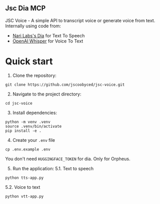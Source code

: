 ## Jsc Dia MCP

JSC Voice - A simple API to transcript voice or generate voice from text.
Internally using code from:
- [Nari Labs's Dia](https://github.com/nari-labs/dia) for Text To Speech
- [OpenAI Whisper](https://github.com/openai/whisper) for Voice To Text

# Quick start

1. Clone the repository:
```
git clone https://github.com/jscoobyced/jsc-voice.git
```

2. Navigate to the project directory:
```
cd jsc-voice
```

3. Install dependencies:
```
python -m venv .venv
source .venv/bin/activate
pip install -e .
```

4. Create your `.env` file
```
cp .env.example .env
```
You don't need `HUGGINGFACE_TOKEN` for dia. Only for Orpheus.

5. Run the application:
5.1. Text to speech
```
python tts-app.py
```

5.2. Voice to text
```
python vtt-app.py
```